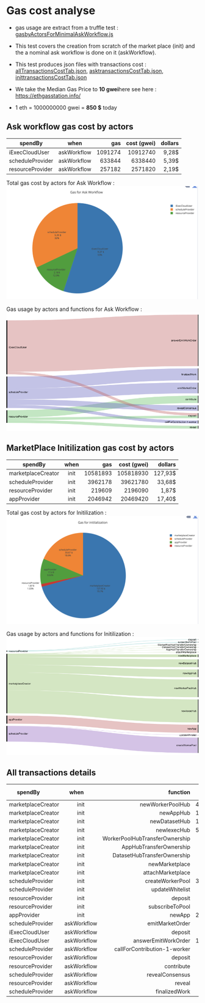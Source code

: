 # Gas cost analyse

- gas usage are extract from a truffle test : [gasbyActorsForMinimalAskWorkflow.js](./gasbyActorsForMinimalAskWorkflow.js)
- This test covers the creation from scratch of the market place (init) and the a nominal ask workflow is done on it (askWorkflow).
- This test produces json files with transactions cost : [allTransactionsCostTab.json](./allTransactionsCostTab.json),
[asktransactionsCostTab.json](./asktransactionsCostTab.json),
[inittransactionsCostTab.json](./inittransactionsCostTab.json)

- We take the Median Gas Price to <b>10 gwei</b>here see here :
https://ethgasstation.info/

- 1 eth = 1000000000 gwei = <b> 850 $</b> today

## Ask workflow gas cost by actors

|spendBy|when|gas|cost (gwei)  |dollars|
| ---------------- |:-----------:| -------------:|-----------:|-----------:|
|iExecCloudUser|askWorkflow|1091274|10912740|9,28$
|scheduleProvider|askWorkflow|633844|6338440|5,39$
|resourceProvider|askWorkflow|257182|2571820|2,19$

Total gas cost by actors for Ask Workflow :
![dollarsbyActorsForAskWorkflow](./dollarsbyActorsForAskWorkflow.png)

Gas usage by actors and functions for Ask Workflow :
![AlluvialDiagramAskWorkflow](./AlluvialDiagramAskWorkflow.png)


## MarketPlace Initilization gas cost by actors

|spendBy|when|gas|cost (gwei)  |dollars|
| ---------------- |:-----------:| -------------:|-----------:|-----------:|
|marketplaceCreator|init|10581893|105818930|127,93$
|scheduleProvider|init|3962178|39621780|33,68$
|resourceProvider|init|219609|2196090|1,87$
|appProvider|init|2046942|20469420|17,40$

Total gas cost by actors for Initilization :
![dollarsbyActorsForInitialization](./dollarsbyActorsForInitialization.png)

Gas usage by actors and functions for Initilization :
![AlluvialDiagramInitialization](./AlluvialDiagramInitialization.png)


## All transactions details


| spendBy          | when        | function      | gas        | cost (gwei)| dollars  |
| ---------------- |:-----------:| -------------:|-----------:|-----------:|-----------:|
|marketplaceCreator|init     |newWorkerPoolHub|4468567|44685670|37,98$
|marketplaceCreator|init|newAppHub|1962021|19620210|16,67$
|marketplaceCreator|init|newDatasetHub|1962749|19627490|16,68$
|marketplaceCreator|init|newIexecHub|5822730|58227300|49,49$
|marketplaceCreator|init|WorkerPoolHubTransferOwnership|30707|307070|0,26$
|marketplaceCreator|init|AppHubTransferOwnership|30685|306850|0,26$
|marketplaceCreator|init|DatasetHubTransferOwnership|30729|307290|0,26$
|marketplaceCreator|init|newMarketplace|678361|6783610|5,76$
|marketplaceCreator|init|attachMarketplace|63911|639110|0,54$
|scheduleProvider|init|createWorkerPool|3916971|39169710|33,29$
|scheduleProvider|init|updateWhitelist|45207|452070|0,38$
|resourceProvider|init|deposit|80992|809920|0,68$
|resourceProvider|init|subscribeToPool|138617|1386170|1,17$
|appProvider|init|newApp|2046942|20469420|17,39$
|scheduleProvider|askWorkflow|emitMarketOrder|218803|2188030|1,85$
|iExecCloudUser|askWorkflow|deposit|50992|509920|0,43$
|iExecCloudUser|askWorkflow|answerEmitWorkOrder|1040282|10402820|8,84$
|scheduleProvider|askWorkflow|callForContribution-1-worker|62179|621790|0,52$
|resourceProvider|askWorkflow|deposit|50992|509920|0,43$
|resourceProvider|askWorkflow|contribute|148713|1487130|1,26$
|scheduleProvider|askWorkflow|revealConsensus|111572|1115720|0,94$
|resourceProvider|askWorkflow|reveal|57477|574770|0,48$
|scheduleProvider|askWorkflow|finalizedWork|241290|2412900|2,05$


